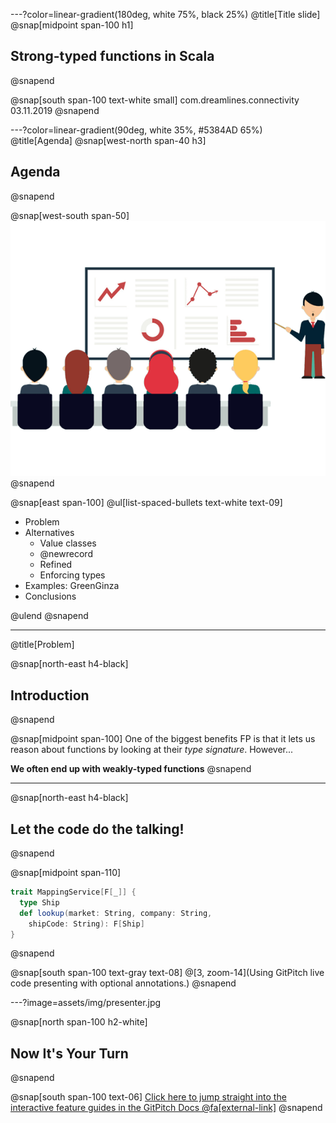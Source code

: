 ---?color=linear-gradient(180deg, white 75%, black 25%)
@title[Title slide]
@snap[midpoint span-100 h1]
## Strong-typed functions in Scala
@snapend

@snap[south span-100 text-white small]
com.dreamlines.connectivity
03.11.2019
@snapend

---?color=linear-gradient(90deg, white 35%, #5384AD 65%)
@title[Agenda]
@snap[west-north span-40 h3]
## Agenda
@snapend

@snap[west-south span-50]
![IMAGE](assets/img/presentation.png)
@snapend

@snap[east span-100]
@ul[list-spaced-bullets text-white text-09]
- Problem
- Alternatives
    - Value classes
    - @newrecord
    - Refined
    - Enforcing types
- Examples: GreenGinza
- Conclusions
    
@ulend
@snapend

---
@title[Problem]

@snap[north-east h4-black]
## Introduction
@snapend

@snap[midpoint span-100]
One of the biggest benefits FP is that it lets us reason about functions by looking at their *type signature*. However...

**We often end up with weakly-typed functions**
@snapend

---

@snap[north-east h4-black]
## Let the code do the talking!
@snapend

@snap[midpoint span-110]
```scala zoom-12
trait MappingService[F[_]] {
  type Ship
  def lookup(market: String, company: String,
    shipCode: String): F[Ship]
}
```
@snapend

@snap[south span-100 text-gray text-08]
@[3, zoom-14](Using GitPitch live code presenting with optional annotations.)
@snapend


---?image=assets/img/presenter.jpg

@snap[north span-100 h2-white]
## Now It's Your Turn
@snapend

@snap[south span-100 text-06]
[Click here to jump straight into the interactive feature guides in the GitPitch Docs @fa[external-link]](https://gitpitch.com/docs/getting-started/tutorial/)
@snapend
